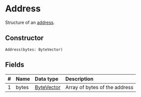 # Address

Structure of an [address](/en/blockchain/account/address).

## Constructor

``` ride
Address(bytes: ByteVector)
```

## Fields

|   #   | Name | Data type | Description |
| :--- | :--- | :--- | :--- |
| 1 | bytes | [ByteVector](/en/ride/v5/data-types/byte-vector) | Array of bytes of the address |
